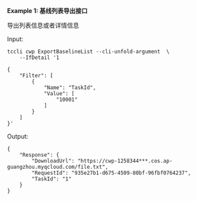**Example 1: 基线列表导出接口**

导出列表信息或者详情信息

Input: 

```
tccli cwp ExportBaselineList --cli-unfold-argument  \
    --IfDetail '1
 
{
    "Filter": [
        {
            "Name": "TaskId",
            "Value": [
                "10001"
            ]
        }
    ]
}'
```

Output: 
```
{
    "Response": {
        "DownloadUrl": "https://cwp-1258344***.cos.ap-guangzhou.myqcloud.com/file.txt",
        "RequestId": "935e27b1-d675-4509-80bf-96fbf0764237",
        "TaskId": "1"
    }
}
```

